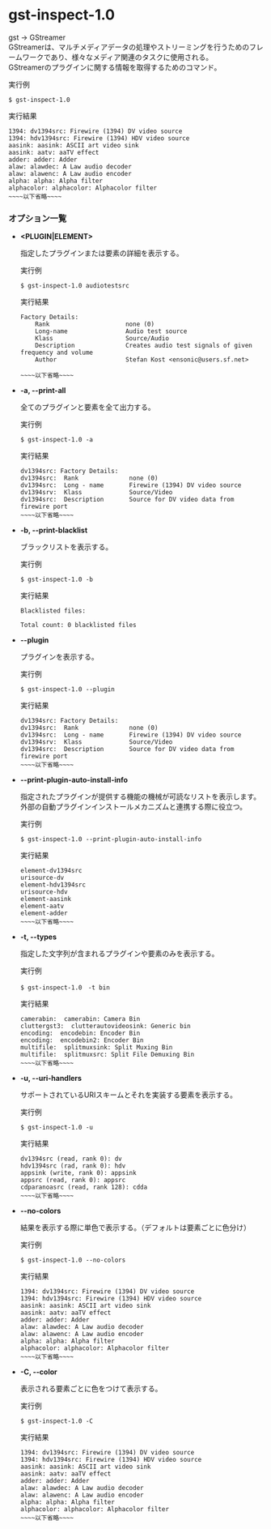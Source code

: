 [](ファイル名はコマンド名.md)
# gst-inspect-1.0
gst → GStreamer  
GStreamerは、マルチメディアデータの処理やストリーミングを行うためのフレームワークであり、様々なメディア関連のタスクに使用される。  
GStreamerのプラグインに関する情報を取得するためのコマンド。

  実行例 [](変更しない)
  
  ```
  $ gst-inspect-1.0
  ```


  実行結果　[](変更しない)


  ```
  1394: dv1394src: Firewire (1394) DV video source
  1394: hdv1394src: Firewire (1394) HDV video source
  aasink: aasink: ASCII art video sink
  aasink: aatv: aaTV effect
  adder: adder: Adder
  alaw: alawdec: A Law audio decoder
  alaw: alawenc: A Law audio encoder
  alpha: alpha: Alpha filter
  alphacolor: alphacolor: Alphacolor filter
  ~~~~以下省略~~~~
  ```

### オプション一覧



- **\<PLUGIN|ELEMENT>** 
    
  指定したプラグインまたは要素の詳細を表示する。
  
  実行例　[](変更しない)
  
  ```
  $ gst-inspect-1.0 audiotestsrc
  ```


  実行結果　[](変更しない)


  ```
  Factory Details:
      Rank                     none (0)
      Long-name                Audio test source
      Klass                    Source/Audio
      Description              Creates audio test signals of given frequency and volume
      Author                   Stefan Kost <ensonic@users.sf.net>

  ~~~~以下省略~~~~
  ```

- **-a, --print-all**
  
  全てのプラグインと要素を全て出力する。

  実行例 [](変更しない)
  
  ```
  $ gst-inspect-1.0 -a
  ```


  実行結果　[](変更しない)


  ```
  dv1394src: Factory Details:
  dv1394src:  Rank              none (0)
  dv1394src:  Long - name       Firewire (1394) DV video source
  dv1394srv:  Klass             Source/Video
  dv1394src:  Description       Source for DV video data from firewire port
  ~~~~以下省略~~~~
  ```
- **-b, --print-blacklist** 
    
  ブラックリストを表示する。
  
  実行例　[](変更しない)
  
  ```
  $ gst-inspect-1.0 -b
  ```


  実行結果　[](変更しない)


  ```
  Blacklisted files:

  Total count: 0 blacklisted files
  ```
- **--plugin**
  
  プラグインを表示する。

  実行例 [](変更しない)
  
  ```
  $ gst-inspect-1.0 --plugin
  ```


  実行結果　[](変更しない)


  ```
  dv1394src: Factory Details:
  dv1394src:  Rank              none (0)
  dv1394src:  Long - name       Firewire (1394) DV video source
  dv1394srv:  Klass             Source/Video
  dv1394src:  Description       Source for DV video data from firewire port
  ~~~~以下省略~~~~
  ```
- **--print-plugin-auto-install-info** 
    
  指定されたプラグインが提供する機能の機械が可読なリストを表示します。外部の自動プラグインインストールメカニズムと連携する際に役立つ。
  
  実行例　[](変更しない)
  
  ```
  $ gst-inspect-1.0 --print-plugin-auto-install-info
  ```


  実行結果　[](変更しない)


  ```
  element-dv1394src
  urisource-dv
  element-hdv1394src
  urisource-hdv
  element-aasink
  element-aatv
  element-adder
  ~~~~以下省略~~~~
  ```
- **-t, --types**
  
  指定した文字列が含まれるプラグインや要素のみを表示する。

  実行例 [](変更しない)
  
  ```
  $ gst-inspect-1.0　-t bin
  ```


  実行結果　[](変更しない)


  ```
  camerabin:  camerabin: Camera Bin
  cluttergst3:  clutterautovideosink: Generic bin
  encoding:  encodebin: Encoder Bin
  encoding:  encodebin2: Encoder Bin
  multifile:  splitmuxsink: Split Muxing Bin
  multifile:  splitmuxsrc: Split File Demuxing Bin
  ~~~~以下省略~~~~
  ```
- **-u, --uri-handlers** 
    
  サポートされているURIスキームとそれを実装する要素を表示する。
  
  実行例　[](変更しない)
  
  ```
  $ gst-inspect-1.0 -u
  ```


  実行結果　[](変更しない)


  ```
  dv1394src (read, rank 0): dv
  hdv1394src (rad, rank 0): hdv
  appsink (write, rank 0): appsink
  appsrc (read, rank 0): appsrc
  cdparanoasrc (read, rank 128): cdda
  ~~~~以下省略~~~~
  ```
- **--no-colors**
  
  結果を表示する際に単色で表示する。（デフォルトは要素ごとに色分け）

  実行例 [](変更しない)
  
  ```
  $ gst-inspect-1.0 --no-colors
  ```


  実行結果　[](変更しない)


  ```
  1394: dv1394src: Firewire (1394) DV video source
  1394: hdv1394src: Firewire (1394) HDV video source
  aasink: aasink: ASCII art video sink
  aasink: aatv: aaTV effect
  adder: adder: Adder
  alaw: alawdec: A Law audio decoder
  alaw: alawenc: A Law audio encoder
  alpha: alpha: Alpha filter
  alphacolor: alphacolor: Alphacolor filter
  ~~~~以下省略~~~~
  ```

- **-C, --color**
  
  表示される要素ごとに色をつけて表示する。

  実行例 [](変更しない)
  
  ```
  $ gst-inspect-1.0 -C
  ```


  実行結果　[](変更しない)

  ```
  1394: dv1394src: Firewire (1394) DV video source
  1394: hdv1394src: Firewire (1394) HDV video source
  aasink: aasink: ASCII art video sink
  aasink: aatv: aaTV effect
  adder: adder: Adder
  alaw: alawdec: A Law audio decoder
  alaw: alawenc: A Law audio encoder
  alpha: alpha: Alpha filter
  alphacolor: alphacolor: Alphacolor filter
  ~~~~以下省略~~~~
  ```
